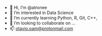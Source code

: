 - 👋 Hi, I’m @atronee
- 👀 I’m interested in Data Science
- 🌱 I’m currently learning Python, R, Git, C++, 
- 💞️ I’m looking to collaborate on ...
- 📫 otavio.oam@protonmail.com

